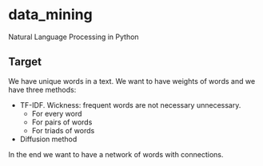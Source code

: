 # data_mining

Natural Language Processing in Python

## Target

We have unique words in a text.
We want to have weights of words and we have three methods:
- TF-IDF. Wickness: frequent words are not necessary unnecessary.
    - For every word
    - For pairs of words
    - For triads of words
- Diffusion method

In the end we want to have a network of words with connections.

